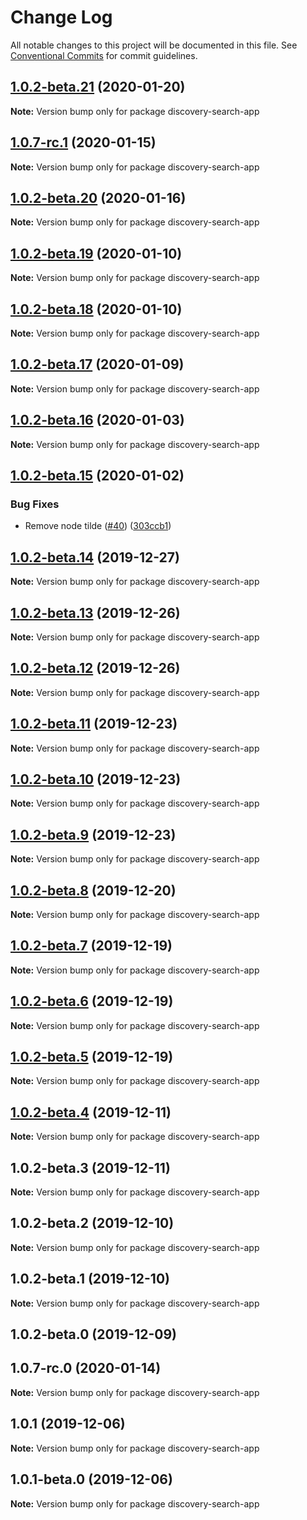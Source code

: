 # Change Log

All notable changes to this project will be documented in this file.
See [Conventional Commits](https://conventionalcommits.org) for commit guidelines.

## [1.0.2-beta.21](https://github.com/watson-developer-cloud/discovery-components/compare/discovery-search-app@1.0.2-beta.20...discovery-search-app@1.0.2-beta.21) (2020-01-20)

**Note:** Version bump only for package discovery-search-app




## [1.0.7-rc.1](https://github.com/watson-developer-cloud/discovery-components/compare/discovery-search-app@1.0.7-rc.0...discovery-search-app@1.0.7-rc.1) (2020-01-15)

**Note:** Version bump only for package discovery-search-app





## [1.0.2-beta.20](https://github.com/watson-developer-cloud/discovery-components/compare/discovery-search-app@1.0.2-beta.19...discovery-search-app@1.0.2-beta.20) (2020-01-16)

**Note:** Version bump only for package discovery-search-app





## [1.0.2-beta.19](https://github.com/watson-developer-cloud/discovery-components/compare/discovery-search-app@1.0.2-beta.18...discovery-search-app@1.0.2-beta.19) (2020-01-10)

**Note:** Version bump only for package discovery-search-app





## [1.0.2-beta.18](https://github.com/watson-developer-cloud/discovery-components/compare/discovery-search-app@1.0.2-beta.17...discovery-search-app@1.0.2-beta.18) (2020-01-10)

**Note:** Version bump only for package discovery-search-app





## [1.0.2-beta.17](https://github.com/watson-developer-cloud/discovery-components/compare/discovery-search-app@1.0.2-beta.16...discovery-search-app@1.0.2-beta.17) (2020-01-09)

**Note:** Version bump only for package discovery-search-app





## [1.0.2-beta.16](https://github.com/watson-developer-cloud/discovery-components/compare/discovery-search-app@1.0.2-beta.15...discovery-search-app@1.0.2-beta.16) (2020-01-03)

**Note:** Version bump only for package discovery-search-app





## [1.0.2-beta.15](https://github.com/watson-developer-cloud/discovery-components/compare/discovery-search-app@1.0.2-beta.14...discovery-search-app@1.0.2-beta.15) (2020-01-02)


### Bug Fixes

* Remove node tilde ([#40](https://github.com/watson-developer-cloud/discovery-components/issues/40)) ([303ccb1](https://github.com/watson-developer-cloud/discovery-components/commit/303ccb1))





## [1.0.2-beta.14](https://github.com/watson-developer-cloud/discovery-components/compare/discovery-search-app@1.0.2-beta.13...discovery-search-app@1.0.2-beta.14) (2019-12-27)

**Note:** Version bump only for package discovery-search-app





## [1.0.2-beta.13](https://github.com/watson-developer-cloud/discovery-components/compare/discovery-search-app@1.0.2-beta.12...discovery-search-app@1.0.2-beta.13) (2019-12-26)

**Note:** Version bump only for package discovery-search-app





## [1.0.2-beta.12](https://github.com/watson-developer-cloud/discovery-components/compare/discovery-search-app@1.0.2-beta.11...discovery-search-app@1.0.2-beta.12) (2019-12-26)

**Note:** Version bump only for package discovery-search-app





## [1.0.2-beta.11](https://github.com/watson-developer-cloud/discovery-components/compare/discovery-search-app@1.0.2-beta.10...discovery-search-app@1.0.2-beta.11) (2019-12-23)

**Note:** Version bump only for package discovery-search-app





## [1.0.2-beta.10](https://github.com/watson-developer-cloud/discovery-components/compare/discovery-search-app@1.0.2-beta.5...discovery-search-app@1.0.2-beta.10) (2019-12-23)

**Note:** Version bump only for package discovery-search-app





## [1.0.2-beta.9](https://github.com/watson-developer-cloud/discovery-components/compare/discovery-search-app@1.0.2-beta.5...discovery-search-app@1.0.2-beta.9) (2019-12-23)

**Note:** Version bump only for package discovery-search-app





## [1.0.2-beta.8](https://github.com/watson-developer-cloud/discovery-components/compare/discovery-search-app@1.0.2-beta.5...discovery-search-app@1.0.2-beta.8) (2019-12-20)

**Note:** Version bump only for package discovery-search-app





## [1.0.2-beta.7](https://github.com/watson-developer-cloud/discovery-components/compare/discovery-search-app@1.0.2-beta.5...discovery-search-app@1.0.2-beta.7) (2019-12-19)

**Note:** Version bump only for package discovery-search-app





## [1.0.2-beta.6](https://github.com/watson-developer-cloud/discovery-components/compare/discovery-search-app@1.0.2-beta.5...discovery-search-app@1.0.2-beta.6) (2019-12-19)

**Note:** Version bump only for package discovery-search-app





## [1.0.2-beta.5](https://github.com/watson-developer-cloud/discovery-components/compare/discovery-search-app@1.0.2-beta.3...discovery-search-app@1.0.2-beta.5) (2019-12-19)

**Note:** Version bump only for package discovery-search-app





## [1.0.2-beta.4](https://github.com/watson-developer-cloud/discovery-components/compare/discovery-search-app@1.0.2-beta.3...discovery-search-app@1.0.2-beta.4) (2019-12-11)

**Note:** Version bump only for package discovery-search-app





## 1.0.2-beta.3 (2019-12-11)

**Note:** Version bump only for package discovery-search-app





## 1.0.2-beta.2 (2019-12-10)

**Note:** Version bump only for package discovery-search-app





## 1.0.2-beta.1 (2019-12-10)

**Note:** Version bump only for package discovery-search-app





## 1.0.2-beta.0 (2019-12-09)
## 1.0.7-rc.0 (2020-01-14)

**Note:** Version bump only for package discovery-search-app





## 1.0.1 (2019-12-06)

**Note:** Version bump only for package discovery-search-app





## 1.0.1-beta.0 (2019-12-06)

**Note:** Version bump only for package discovery-search-app
